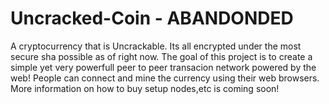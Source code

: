 # Uncracked-Coin - ABANDONDED
A cryptocurrency that is Uncrackable. Its all encrypted under the most secure sha possible as of right now. The goal of this project is to create a simple yet very powerfull peer to peer transacion network powered by the web! People can connect and mine the currency using their web browsers. More information on how to buy setup nodes,etc is coming soon!
